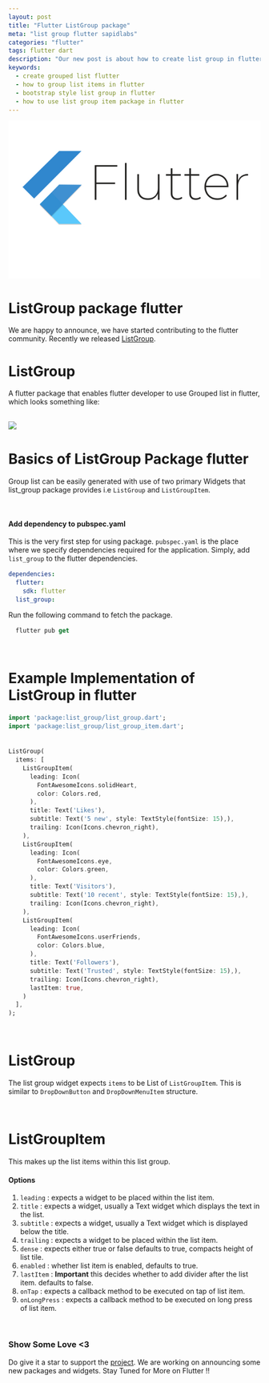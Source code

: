 ```yaml
---
layout: post
title: "Flutter ListGroup package"
meta: "list group flutter sapidlabs"
categories: "flutter"
tags: flutter dart
description: "Our new post is about how to create list group in flutter. list_group is a flutter package which facilitates creation of grouped list items in flutter."
keywords:
  - create grouped list flutter
  - how to group list items in flutter
  - bootstrap style list group in flutter
  - how to use list group item package in flutter
---
```


![Flutter - SapidLabs][flutter]

<h1 class="light">ListGroup package flutter</h1>

We are happy to announce, we have started contributing to the flutter community. Recently we released [ListGroup](https://pub.dev/packages/list_group).

<h1 class="light">ListGroup</h1>

A flutter package that enables flutter developer to use Grouped list in flutter, which looks something like:

<br />

<img src="{{ site.base_url }}/assets/images/list-group-flutter-package/list_group_preview.jpg" class="img-center img-50 max-width">

<h1 class="light">Basics of ListGroup Package flutter</h1>

Group list can be easily generated with use of two primary Widgets that list_group package provides i.e `ListGroup` and `ListGroupItem`.

<br />

#### Add dependency to pubspec.yaml

This is the very first step for using package. `pubspec.yaml` is the place where we specify dependencies required for the application. Simply, add `list_group` to the flutter dependencies.

```yaml
dependencies:
  flutter:
    sdk: flutter
  list_group:
```

Run the following command to fetch the package.
```dart
  flutter pub get
```

<br />

<h1 class="light">Example Implementation of ListGroup in flutter</h1>

```dart
import 'package:list_group/list_group.dart';
import 'package:list_group/list_group_item.dart';


ListGroup(
  items: [
    ListGroupItem(
      leading: Icon(
        FontAwesomeIcons.solidHeart,
        color: Colors.red,
      ),
      title: Text('Likes'),
      subtitle: Text('5 new', style: TextStyle(fontSize: 15),),
      trailing: Icon(Icons.chevron_right),
    ),
    ListGroupItem(
      leading: Icon(
        FontAwesomeIcons.eye,
        color: Colors.green,
      ),
      title: Text('Visitors'),
      subtitle: Text('10 recent', style: TextStyle(fontSize: 15),),
      trailing: Icon(Icons.chevron_right),
    ),
    ListGroupItem(
      leading: Icon(
        FontAwesomeIcons.userFriends,
        color: Colors.blue,
      ),
      title: Text('Followers'),
      subtitle: Text('Trusted', style: TextStyle(fontSize: 15),),
      trailing: Icon(Icons.chevron_right),
      lastItem: true,
    )
  ],
);
```

<br />

<h1 class="light">ListGroup</h1>

The list group widget expects `items` to be List of `ListGroupItem`. This is similar to `DropDownButton` and `DropDownMenuItem` structure.


<br />

<h1 class="light">ListGroupItem</h1>

This makes up the list items within this list group.

#### Options
1. `leading` : expects a widget to be placed within the list item.
2. `title` : expects a widget, usually a Text widget which displays the text in the list.
3. `subtitle` : expects a widget, usually a Text widget which is displayed below the title.
4. `trailing` : expects a widget to be placed within the list item.
5. `dense` : expects either true or false defaults to true, compacts height of list tile.
6. `enabled` : whether list item is enabled, defaults to true.
7. `lastItem` : **Important** this decides whether to add divider after the list item. defaults to false.
8. `onTap` : expects a callback method to be executed on tap of list item.
9. `onLongPress` : expects a callback method to be executed on long press of list item.

<br />

### Show Some Love <3
Do give it a star to support the [project](https://pub.dev/packages/list_group). We are working on announcing some new packages and widgets. Stay Tuned for More on Flutter !!


[flutter]: /assets/images/shared/flutter-sapidlabs.jpg
<!-- [list_group_preview]: /assets/images/list-group-flutter-package/list_group.jpg -->
